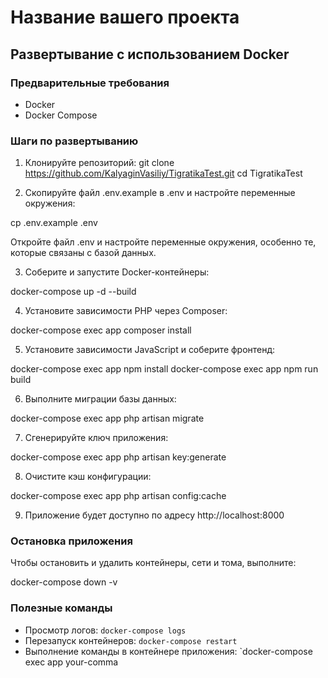 # Название вашего проекта

## Развертывание с использованием Docker

### Предварительные требования

- Docker
- Docker Compose

### Шаги по развертыванию

1. Клонируйте репозиторий:
   git clone https://github.com/KalyaginVasiliy/TigratikaTest.git
   cd TigratikaTest


2. Скопируйте файл .env.example в .env и настройте переменные окружения:

cp .env.example .env


Откройте файл .env и настройте переменные окружения, особенно те, которые связаны с базой данных.

3. Соберите и запустите Docker-контейнеры:

docker-compose up -d --build


4. Установите зависимости PHP через Composer:

docker-compose exec app composer install


5. Установите зависимости JavaScript и соберите фронтенд:

docker-compose exec app npm install
docker-compose exec app npm run build


6. Выполните миграции базы данных:

docker-compose exec app php artisan migrate


7. Сгенерируйте ключ приложения:

docker-compose exec app php artisan key:generate


8. Очистите кэш конфигурации:

docker-compose exec app php artisan config:cache


9. Приложение будет доступно по адресу http://localhost:8000

### Остановка приложения

Чтобы остановить и удалить контейнеры, сети и тома, выполните:

docker-compose down -v


### Полезные команды

- Просмотр логов: `docker-compose logs`
- Перезапуск контейнеров: `docker-compose restart`
- Выполнение команды в контейнере приложения: `docker-compose exec app your-comma
